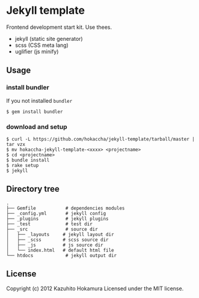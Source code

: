 # Jekyll template

Frontend development start kit. Use thees.

* jekyll (static site generator)
* scss (CSS meta lang)
* uglifier (js minify)

## Usage

### install bundler

If you not installed `bundler`

    $ gem install bundler

### download and setup

    $ curl -L https://github.com/hokaccha/jekyll-template/tarball/master | tar vzx
    $ mv hokaccha-jekyll-template-<xxxx> <projectname>
    $ cd <projectname>
    $ bundle install
    $ rake setup
    $ jekyll

## Directory tree

    .
    ├── Gemfile           # dependencies modules
    ├── _config.yml       # jekyll config
    ├── _plugins          # jekyll plugins
    ├── _test             # test dir
    ├── _src              # source dir
    │   ├── _layouts     # jekyll layout dir
    │   ├── _scss        # scss source dir
    │   ├── _js          # js source dir
    │   └── index.html   # default html file
    └── htdocs            # jekyll output dir

## License

Copyright (c) 2012 Kazuhito Hokamura
Licensed under the MIT license.
